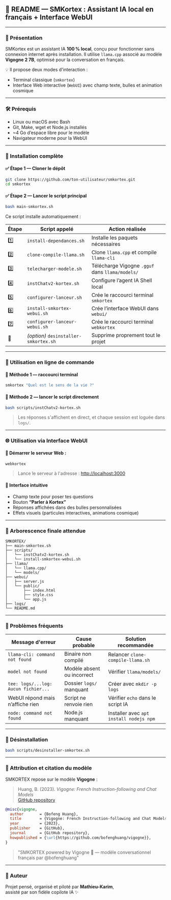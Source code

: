 ## 📘 README — SMKortex : Assistant IA local en français + Interface WebUI

---

### 🤖 Présentation

SMKortex est un assistant IA **100 % local**, conçu pour fonctionner sans connexion internet après installation. Il utilise `llama.cpp` associé au modèle **Vigogne 2 7B**, optimisé pour la conversation en français.

💡 Il propose deux modes d’interaction :
- Terminal classique (`smkortex`)
- Interface Web interactive (`WebUI`) avec champ texte, bulles et animation cosmique

---

### 🛠️ Prérequis

- Linux ou macOS avec Bash
- Git, Make, wget et Node.js installés
- ~4 Go d’espace libre pour le modèle
- Navigateur moderne pour la WebUI

---

### 🚀 Installation complète

#### ✅ Étape 1 — Cloner le dépôt

```bash
git clone https://github.com/ton-utilisateur/smkortex.git
cd smkortex
```

#### ✅ Étape 2 — Lancer le script principal

```bash
bash main-smkortex.sh
```

Ce script installe automatiquement :

| Étape | Script appelé                         | Action réalisée                                          |
|-------|----------------------------------------|----------------------------------------------------------|
| 1️⃣   | `install-dependances.sh`               | Installe les paquets nécessaires                         |
| 2️⃣   | `clone-compile-llama.sh`               | Clone `llama.cpp` et compile `llama-cli`                |
| 3️⃣   | `telecharger-modele.sh`                | Télécharge Vigogne `.gguf` dans `llama/models/`         |
| 4️⃣   | `instChatv2-kortex.sh`                 | Configure l’agent IA Shell local                        |
| 5️⃣   | `configurer-lanceur.sh`                | Crée le raccourci terminal `smkortex`                   |
| 6️⃣   | `install-smkortex-webui.sh`            | Crée l’interface WebUI dans `webui/`                    |
| 7️⃣   | `configurer-lanceur-webui.sh`          | Crée le raccourci terminal `webkortex`                  |
| 🧹   | *(option)* `desinstaller-smkortex.sh`   | Supprime proprement tout le projet                     |

---

### 💬 Utilisation en ligne de commande

#### 🔹 Méthode 1 — raccourci terminal

```bash
smkortex "Quel est le sens de la vie ?"
```

#### 🔹 Méthode 2 — lancer le script directement

```bash
bash scripts/instChatv2-kortex.sh
```

> Les réponses s'affichent en direct, et chaque session est loguée dans `logs/`.

---

### 🌐 Utilisation via Interface WebUI

#### 🔹 Démarrer le serveur Web :

```bash
webkortex
```

> Lance le serveur à l'adresse : [http://localhost:3000](http://localhost:3000)

#### 🔹 Interface intuitive

- Champ texte pour poser tes questions
- Bouton **“Parler à Kortex”**
- Réponses affichées dans des bulles personnalisées
- Effets visuels (particules interactives, animations cosmique)

---

### 🧱 Arborescence finale attendue

```
SMKORTEX/
├── main-smkortex.sh
├── scripts/
│   └── instChatv2-kortex.sh
│   └── install-smkortex-webui.sh
├── llama/
│   └── llama.cpp/
│   └── models/
├── webui/
│   ├── server.js
│   └── public/
│       ├── index.html
│       ├── style.css
│       └── app.js
├── logs/
└── README.md
```

---

### 🧠 Problèmes fréquents

| Message d'erreur                          | Cause probable                      | Solution recommandée              |
|------------------------------------------|-------------------------------------|-----------------------------------|
| `llama-cli: command not found`           | Binaire non compilé                 | Relancer `clone-compile-llama.sh` |
| `model not found`                        | Modèle absent ou incorrect          | Vérifier `llama/models/`          |
| `tee: logs/...log: Aucun fichier...`     | Dossier `logs/` manquant            | Créer avec `mkdir -p logs`        |
| WebUI répond mais n’affiche rien         | Script ne renvoie rien              | Vérifier `echo` dans le script IA |
| `node: command not found`                | Node.js manquant                    | Installer avec `apt install nodejs npm` |

---

### 🧹 Désinstallation

```bash
bash scripts/desinstaller-smkortex.sh
```

---

### 🧠 Attribution et citation du modèle

SMKORTEX repose sur le modèle **Vigogne** :

> Huang, B. (2023). *Vigogne: French Instruction-following and Chat Models*  
> [GitHub repository](https://github.com/bofenghuang/vigogne)

```bibtex
@misc{vigogne,
  author       = {Bofeng Huang},
  title        = {Vigogne: French Instruction-following and Chat Models},
  year         = {2023},
  publisher    = {GitHub},
  journal      = {GitHub repository},
  howpublished = {\url{https://github.com/bofenghuang/vigogne}},
}
```
> "SMKORTEX powered by Vigogne 🧠 — modèle conversationnel français par @bofenghuang"

---

### 💚 Auteur

Projet pensé, organisé et piloté par **Mathieu-Karim**,  
assisté par son fidèle copilote IA ✨  

